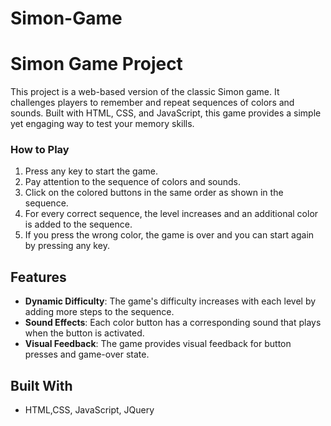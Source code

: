 # Simon-Game
# Simon Game Project

This project is a web-based version of the classic Simon game. It challenges players to remember and repeat sequences of colors and sounds. Built with HTML, CSS, and JavaScript, this game provides a simple yet engaging way to test your memory skills.

### How to Play

1. Press any key to start the game.
2. Pay attention to the sequence of colors and sounds.
3. Click on the colored buttons in the same order as shown in the sequence.
4. For every correct sequence, the level increases and an additional color is added to the sequence.
5. If you press the wrong color, the game is over and you can start again by pressing any key.

## Features

- **Dynamic Difficulty**: The game's difficulty increases with each level by adding more steps to the sequence.
- **Sound Effects**: Each color button has a corresponding sound that plays when the button is activated.
- **Visual Feedback**: The game provides visual feedback for button presses and game-over state.

## Built With

- HTML,CSS, JavaScript, JQuery

